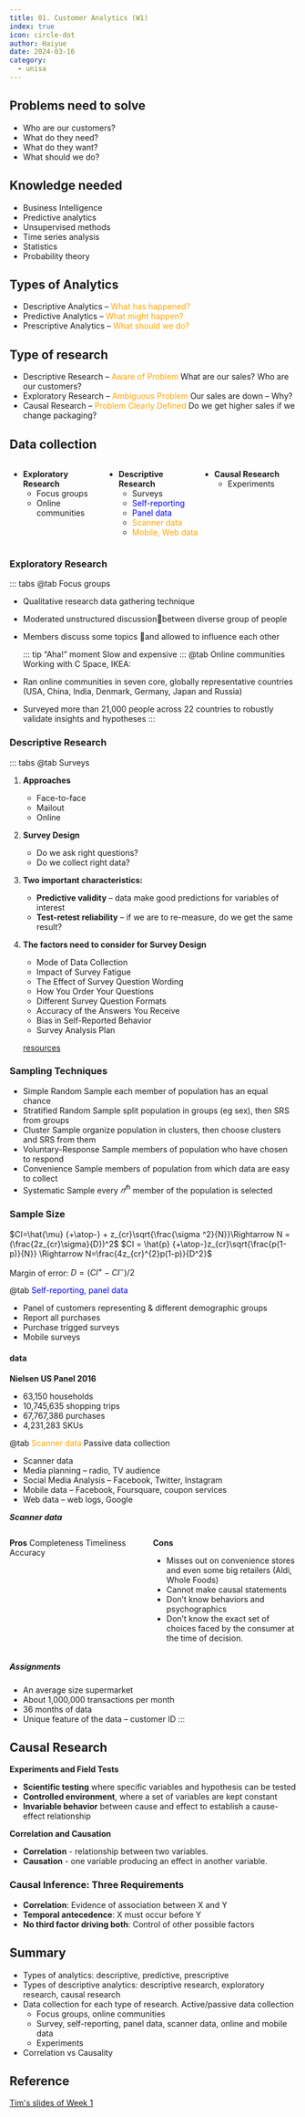 ```yaml
---
title: 01. Customer Analytics (W1)
index: true
icon: circle-dot
author: Haiyue
date: 2024-03-16
category:
  - unisa
---
```



## Problems need to solve
* Who are our customers? 
* What do they need? 
* What do they want?
* What should we do?

## Knowledge needed
* Business Intelligence
* Predictive analytics
* Unsupervised methods
* Time series analysis
* Statistics
* Probability theory

## Types of Analytics
* Descriptive Analytics – <span style="color:orange">What has happened? </span>
* Predictive Analytics – <span style="color:orange">What might happen?</span>
* Prescriptive Analytics – <span style="color:orange">What should we do?</span>

## Type of research
* Descriptive Research – <span style="color:orange">Aware of Problem</span>
    What are our sales? 
    Who are our customers?
* Exploratory Research – <span style="color:orange">Ambiguous Problem</span>
    Our sales are down – Why? 
* Causal Research – <span style="color:orange">Problem Clearly Defined</span>
    Do we get higher sales if we change packaging?


## Data collection

<div style="display:flex">
<div style="flex:1">

* **Exploratory Research**
    * Focus groups
    * Online communities
</div>

<div style="flex:1">

* **Descriptive Research**
    * Surveys
    * <span style="color:blue">Self-reporting</span>
    * <span style="color:blue">Panel data</span>
    * <span style="color:orange">Scanner data</span>
    * <span style="color:orange">Mobile, Web data</span>
</div>
<div style="flex:1">

* **Causal Research**
    * Experiments
</div>
</div>

### Exploratory Research
::: tabs
@tab Focus groups
* Qualitative research data gathering technique 
* Moderated unstructured discussionbetween diverse group of people
* Members discuss some topics and allowed to influence each other

    ::: tip
    “Aha!” moment
    Slow and expensive
    :::
@tab Online communities
Working with C Space, IKEA:
* Ran online communities in seven core, globally representative countries (USA, China, India, Denmark, Germany, Japan and Russia)
* Surveyed more than 21,000 people across 22 countries to robustly validate insights and hypotheses
:::

### Descriptive Research
::: tabs
@tab Surveys
1. **Approaches**
    * Face-to-face
    * Mailout
    * Online
2. **Survey Design**
    * Do we ask right questions?
    * Do we collect right data?
3. **Two important characteristics:**
    * **Predictive validity** – data make good predictions for variables of interest
    * **Test-retest reliability** – if we are to re-measure, do we get the same result?
4. **The factors need to consider for Survey Design**
    * Mode of Data Collection
    * Impact of Survey Fatigue
    * The Effect of Survey Question Wording
    * How You Order Your Questions
    * Different Survey Question Formats
    * Accuracy of the Answers You Receive
    * Bias in Self-Reported Behavior
    * Survey Analysis Plan

    [resources](https://www.researchnow.com/blog/10-best-practices-survey-screening/?lang=gb)

### Sampling Techniques
* Simple Random Sample
    each member of population has an equal chance
* Stratified Random Sample 
    split population in groups (eg sex), then SRS from groups
* Cluster Sample
    organize population in clusters, then choose clusters and SRS from them
* Voluntary-Response Sample
    members of population who have chosen to respond
* Convenience Sample
    members of population from which data are easy to collect
* Systematic Sample
    every $𝑛^{𝑡ℎ}$ member of the population is selected

### Sample Size
$CI=\hat{\mu} {+\atop-} + z_{cr}\sqrt{\frac{\sigma ^2}{N}}\Rightarrow N = (\frac{2z_{cr}\sigma}{D})^2$
$CI = \hat{p} {+\atop-}z_{cr}\sqrt{\frac{p(1-p)}{N}} \Rightarrow N=\frac{4z_{cr}^{2}p(1-p)}{D^2}$

Margin of error: $D=(CI^+ - CI^-)/2$


@tab <span style="color:blue">Self-reporting, panel data</span>

* Panel of customers representing & different demographic groups
* Report all purchases
* Purchase trigged surveys
* Mobile surveys

#### data
**Nielsen US Panel 2016**
* 63,150 households
* 10,745,635 shopping trips
* 67,767,386 purchases
* 4,231,283 SKUs

@tab <span style="color:orange">Scanner data</span>
Passive data collection
* Scanner data 
* Media planning – radio, TV audience
* Social Media Analysis – Facebook, Twitter, Instagram
* Mobile data – Facebook, Foursquare, coupon services
* Web data – web logs, Google

***Scanner data***
<div style="display:flex">
<div style="flex:1">

**Pros**
Completeness
Timeliness
Accuracy
</div>
<div style="flex:1">

**Cons**
* Misses out on convenience stores and even some big retailers (Aldi, Whole Foods)
* Cannot make causal statements
* Don’t know behaviors and psychographics
* Don’t know the exact set of choices faced by the consumer at the time of decision.
</div>
</div>


##### Assignments
* An average size supermarket
* About 1,000,000 transactions per month
* 36 months of data
* Unique feature of the data – customer ID
:::

## Causal Research 
**Experiments and Field Tests**
* **Scientific testing** where specific variables and hypothesis can be tested
* **Controlled environment**, where a set of variables are kept constant
* **Invariable behavior** between cause and effect to establish a cause-effect relationship

**Correlation and Causation**
* **Correlation** - relationship between two variables.
* **Causation** - one variable producing an effect in another variable.

### Causal Inference: Three Requirements
* **Correlation**: Evidence of association between X and Y
* **Temporal antecedence**: X must occur before Y
* **No third factor driving both**: Control of other possible factors


## Summary
* Types of analytics: descriptive, predictive, prescriptive
* Types of descriptive analytics: 
    descriptive research, exploratory research, causal research
* Data collection for each type of research. Active/passive data collection
    * Focus groups, online communities
    * Survey, self-reporting, panel data, scanner data, online and mobile data
    * Experiments
* Correlation vs Causality


## Reference
[Tim's slides of Week 1](https://lo.unisa.edu.au/pluginfile.php/4493654/mod_resource/content/2/week_01%20Descriptive%20analytics.pptx)